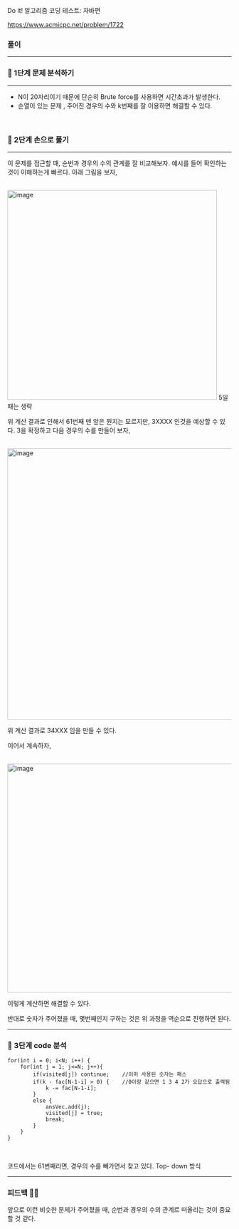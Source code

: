 Do it! 알고리즘 코딩 테스트: 자바편 

https://www.acmicpc.net/problem/1722

### 풀이
---
### 📄 1단계 문제 분석하기
---
- N이 20자리이기 때문에 단순히 Brute force를 사용하면 시간초과가 발생한다.
- 순열이 있는 문제 , 주어진 경우의 수와 k번째를 잘 이용하면 해결할 수 있다.

<br>

### 🤘 2단계 손으로 풀기
---
이 문제를 접근할 때, 순번과 경우의 수의 관계를 잘 비교해보자.  예시를 들어 확인하는 것이 이해하는게 빠르다. 아래 그림을 보자,


<br>
<img width="471" alt="image" src="https://github.com/2-say/algorithm-study/assets/91319157/d3c8807f-d952-4dbd-8de7-4f941ab69cef">
5일때는 생략

<br>

위 계산 결과로 인해서 61번째 맨 앞은 뭔지는 모르지만, 3XXXX 인것을 예상할 수 있다. 3을 확정하고 다음 경우의 수를 만들어 보자,

<br>

<img width="609" alt="image" src="https://github.com/2-say/algorithm-study/assets/91319157/854ffcd3-9063-40a9-b25a-ca5b92452758">

위 계산 결과로 34XXX 임을 만들 수 있다.

이어서 계속하자,

<br>

<img width="514" alt="image" src="https://github.com/2-say/algorithm-study/assets/91319157/1a748576-60a1-4d3d-8be5-887cffbefdac">

이렇게 계산하면 해결할 수 있다. 

반대로 숫자가 주어졌을 때, 몇번째인지 구하는 것은 위 과정을 역순으로 진행하면 된다.


---



### 👀 3단계 code 분석 

```
for(int i = 0; i<N; i++) {
    for(int j = 1; j<=N; j++){
        if(visited[j]) continue;    //이미 사용된 숫자는 패스
        if(k - fac[N-1-i] > 0) {    //0이랑 같으면 1 3 4 2가 오답으로 출력됨 
            k -= fac[N-1-i];        
        }
        else {                         
            ansVec.add(j);
            visited[j] = true;
            break;
        }
    }
}
```
<br>

코드에서는 61번째라면, 경우의 수를 빼가면서 찾고 있다. Top- down 방식 

---

### 피드백 👩‍🏫
앞으로 이런 비슷한 문제가 주어졌을 때, 순번과 경우의 수의 관계르 떠올리는 것이 중요할 것 같다. 
